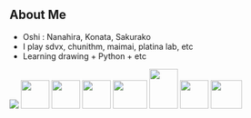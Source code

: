 ## About Me
<ul>
  <li>Oshi : Nanahira, Konata, Sakurako</li>
  <li>I play sdvx, chunithm, maimai, platina lab, etc</li>
  <li>Learning drawing + Python + etc</li>
</ul>

<img src="http://mazassumnida.wtf/api/v2/generate_badge?boj=pumpsnacktv"/>
<img src="https://avatars.githubusercontent.com/u/156066211?v=4" width="50" height="50" />
<img src="https://media1.tenor.com/m/y6V1TRkQHN4AAAAC/bocchi-the-rock-hitori-gotou.gif" width="50" height="50" />
<img src="https://media.tenor.com/ROTT22u3Vr0AAAA1/konata-lucky-star.webp" width="50" height="50" />
<img src="https://media1.tenor.com/m/R9x9j0ss4IIAAAAC/konakonagifs-lucky-star.gif" width="60" height="50" />
<img src="https://media.tenor.com/c5ApMIY4d_MAAAAj/zundamon-spin.gif" width="50" height="70"/>
<img src="https://media1.tenor.com/m/zBd0oB5fL_MAAAAd/bocchi-the-rock-ryo-yamada.gif`" width="50 height="60"/>
<img src="https://github.com/user-attachments/assets/4d83e505-4b90-4074-8fb2-608ff5ce7e13" width="55" height="50"/>

